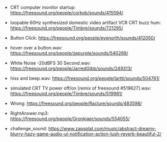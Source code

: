 -   CRT computer monitor startup: https://freesound.org/people/corkob/sounds/415594/
-   loopable 60Hz synthesized domestic video artifact VCR CRT buzz hum: https://freesound.org/people/Timbre/sounds/721295/
-   Button Click: https://freesound.org/people/eyenorth/sounds/412050/
-   hover over a button.wav: https://freesound.org/people/zepurple/sounds/540269/
-   White Noise -20dBFS 30 Second.wav: https://freesound.org/people/JarredGibb/sounds/249313/
-   hiss and beep.wav: https://freesound.org/people/lartti/sounds/504761/
-   simulated CRT TV power off/on [remix of freesound #519627].wav: https://freesound.org/people/Timbre/sounds/519981/
-   Wrong: https://freesound.org/people/Raclure/sounds/483598/
-   RightAnswer.mp3: https://freesound.org/people/Gronkjaer/sounds/554055/

-   challenge_sound: https://www.zapsplat.com/music/abstract-dreamy-blurry-hazy-game-audio-ui-notification-action-lush-reverb-beautiful-2/
